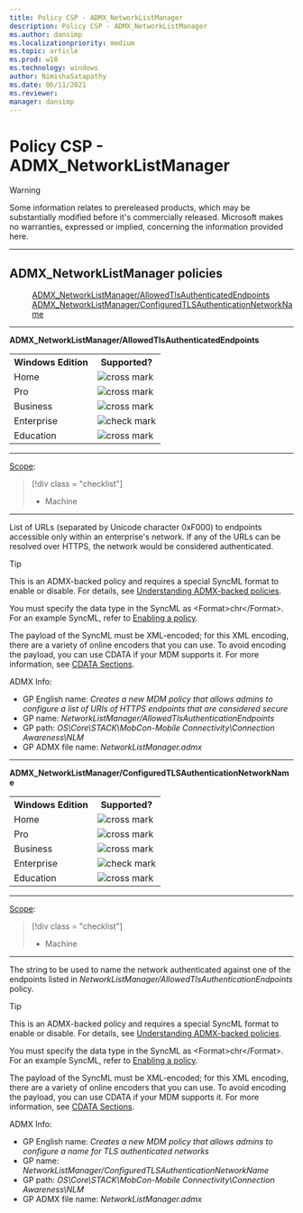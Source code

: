 ```yaml
---
title: Policy CSP - ADMX_NetworkListManager
description: Policy CSP - ADMX_NetworkListManager
ms.author: dansimp
ms.localizationpriority: medium
ms.topic: article
ms.prod: w10
ms.technology: windows
author: NimishaSatapathy
ms.date: 06/11/2021
ms.reviewer: 
manager: dansimp
---
```


# Policy CSP - ADMX_NetworkListManager

> [!WARNING]
> Some information relates to prereleased products, which may be substantially modified before it's commercially released. Microsoft makes no warranties, expressed or implied, concerning the information provided here.

<hr/>

<!--Policies-->
## ADMX_NetworkListManager policies  

<dl>
  <dd>
    <a href="#admx-networklistmanager-allowedtlsauthenticatedendpoints">ADMX_NetworkListManager/AllowedTlsAuthenticatedEndpoints</a>
  </dd>
  <dd>
    <a href="#admx-networklistmanager-configuredtlsauthenticationnetworkname">ADMX_NetworkListManager/ConfiguredTLSAuthenticationNetworkName</a>
  </dd>
  

<hr/>

<!--Policy-->
<a href="" id="admx-networklistmanager-allowedtlsauthenticatedendpoints"></a>**ADMX_NetworkListManager/AllowedTlsAuthenticatedEndpoints**  

<!--SupportedSKUs-->
<table>
<tr>
    <th>Windows Edition</th>
    <th>Supported?</th>
</tr>
<tr>
    <td>Home</td>
    <td><img src="images/crossmark.png" alt="cross mark" /></td>
</tr>
<tr>
    <td>Pro</td>
    <td><img src="images/crossmark.png" alt="cross mark" /></td>
</tr>
<tr>
    <td>Business</td>
    <td><img src="images/crossmark.png" alt="cross mark" /></td>
</tr>
<tr>
    <td>Enterprise</td>
    <td><img src="images/checkmark.png" alt="check mark" /></td>
</tr>
<tr>
    <td>Education</td>
    <td><img src="images/crossmark.png" alt="cross mark" /></td>
</tr>
</table>

<!--/SupportedSKUs-->
<hr/>

<!--Scope-->
[Scope](./policy-configuration-service-provider.md#policy-scope):

> [!div class = "checklist"]
> * Machine

<hr/>

<!--/Scope-->
<!--Description-->
List of URLs (separated by Unicode character 0xF000) to endpoints accessible only within an enterprise's network. If any of the URLs can be resolved over HTTPS, the network would be considered authenticated.

<!--/Description-->
> [!TIP]
> This is an ADMX-backed policy and requires a special SyncML format to enable or disable. For details, see [Understanding ADMX-backed policies](./understanding-admx-backed-policies.md).
> 
> You must specify the data type in the SyncML as &lt;Format&gt;chr&lt;/Format&gt;. For an example SyncML, refer to [Enabling a policy](./understanding-admx-backed-policies.md#enabling-a-policy).
> 
> The payload of the SyncML must be XML-encoded; for this XML encoding, there are a variety of online encoders that you can use. To avoid encoding the payload, you can use CDATA if your MDM supports it. For more information, see [CDATA Sections](http://www.w3.org/TR/REC-xml/#sec-cdata-sect).

<!--ADMXBacked-->
ADMX Info:  
-   GP English name: *Creates a new MDM policy that allows admins to configure a list of URIs of HTTPS endpoints that are considered secure*
-   GP name: *NetworkListManager/AllowedTlsAuthenticationEndpoints*
-   GP path: *OS\Core\STACK\MobCon-Mobile Connectivity\Connection Awareness\NLM*
-   GP ADMX file name: *NetworkListManager.admx*

<!--/ADMXBacked-->
<!--/Policy-->
<hr/>

<!--Policy-->
<a href="" id="admx-networklistmanager-configuredtlsauthencationnetworkname"></a>**ADMX_NetworkListManager/ConfiguredTLSAuthenticationNetworkName**  

<!--SupportedSKUs-->
<table>
<tr>
    <th>Windows Edition</th>
    <th>Supported?</th>
</tr>
<tr>
    <td>Home</td>
    <td><img src="images/crossmark.png" alt="cross mark" /></td>
</tr>
<tr>
    <td>Pro</td>
    <td><img src="images/crossmark.png" alt="cross mark" /></td>
</tr>
<tr>
    <td>Business</td>
    <td><img src="images/crossmark.png" alt="cross mark" /></td>
</tr>
<tr>
    <td>Enterprise</td>
    <td><img src="images/checkmark.png" alt="check mark" /></td>
</tr>
<tr>
    <td>Education</td>
    <td><img src="images/crossmark.png" alt="cross mark" /></td>
</tr>
</table>

<!--/SupportedSKUs-->
<hr/>

<!--Scope-->
[Scope](./policy-configuration-service-provider.md#policy-scope):

> [!div class = "checklist"]
> * Machine

<hr/>

<!--/Scope-->
<!--Description-->
The string to be used to name the network authenticated against one of the endpoints listed in *NetworkListManager/AllowedTlsAuthenticationEndpoints* policy.
<!--/Description-->
> [!TIP]
> This is an ADMX-backed policy and requires a special SyncML format to enable or disable. For details, see [Understanding ADMX-backed policies](./understanding-admx-backed-policies.md).
> 
> You must specify the data type in the SyncML as &lt;Format&gt;chr&lt;/Format&gt;. For an example SyncML, refer to [Enabling a policy](./understanding-admx-backed-policies.md#enabling-a-policy).
> 
> The payload of the SyncML must be XML-encoded; for this XML encoding, there are a variety of online encoders that you can use. To avoid encoding the payload, you can use CDATA if your MDM supports it. For more information, see [CDATA Sections](http://www.w3.org/TR/REC-xml/#sec-cdata-sect).

<!--ADMXBacked-->
ADMX Info:  
-   GP English name: *Creates a new MDM policy  that allows admins to configure a name for TLS authenticated networks*
-   GP name: *NetworkListManager/ConfiguredTLSAuthenticationNetworkName*
-   GP path: *OS\Core\STACK\MobCon-Mobile Connectivity\Connection Awareness\NLM*
-   GP ADMX file name: *NetworkListManager.admx*

<!--/ADMXBacked-->
<!--/Policy-->
